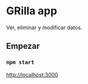 # GRilla app

Ver, eliminar y modificar datos.

## Empezar

### `npm start`

 [http://localhost:3000](http://localhost:3000) 
